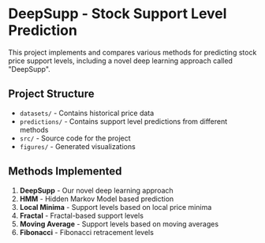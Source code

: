 # DeepSupp - Stock Support Level Prediction

This project implements and compares various methods for predicting stock price support levels, including a novel deep learning approach called "DeepSupp".

## Project Structure

- `datasets/` - Contains historical price data
- `predictions/` - Contains support level predictions from different methods
- `src/` - Source code for the project
- `figures/` - Generated visualizations

## Methods Implemented

1. **DeepSupp** - Our novel deep learning approach
2. **HMM** - Hidden Markov Model based prediction
3. **Local Minima** - Support levels based on local price minima
4. **Fractal** - Fractal-based support levels
5. **Moving Average** - Support levels based on moving averages
6. **Fibonacci** - Fibonacci retracement levels
